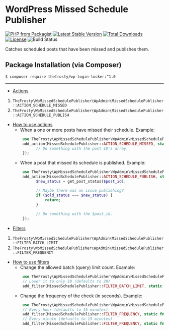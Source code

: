 # WordPress Missed Schedule Publisher

[![PHP from Packagist](https://img.shields.io/packagist/php-v/thefrosty/wp-missed-schedule-publisher.svg)]()
[![Latest Stable Version](https://img.shields.io/packagist/v/thefrosty/wp-missed-schedule-publisher.svg)](https://packagist.org/packages/thefrosty/wp-missed-schedule-publisher)
[![Total Downloads](https://img.shields.io/packagist/dt/thefrosty/wp-missed-schedule-publisher.svg)](https://packagist.org/packages/thefrosty/wp-missed-schedule-publisher)
[![License](https://img.shields.io/packagist/l/thefrosty/wp-missed-schedule-publisher.svg)](https://packagist.org/thefrosty/wp-missed-schedule-publisher)
![Build Status](https://github.com/thefrosty/wp-missed-schedule-publisher/actions/workflows/main.yml/badge.svg)

Catches scheduled posts that have been missed and publishes them.

## Package Installation (via Composer)

`$ composer require thefrosty/wp-login-locker:^1.0`

-----

- [Actions](#actions)

1. `TheFrosty\WpMissedSchedulePublisher\WpAdmin\MissedSchedulePublisher::ACTION_SCHEDULE_MISSED`
2. `TheFrosty\WpMissedSchedulePublisher\WpAdmin\MissedSchedulePublisher::ACTION_SCHEDULE_PUBLISH`

- [How to use actions](#how-to-use-actions)
   - When a one or more posts have missed their schedule. Example:
     ```php
      use TheFrosty\WpMissedSchedulePublisher\WpAdmin\MissedSchedulePublisher;
      add_action(MissedSchedulePublisher::ACTION_SCHEDULE_MISSED, static function(array $post_ids): void {
            // Do something with the post ID's array.
      });
      ```
   - When a post that missed its schedule is published. Example:
     ```php
      use TheFrosty\WpMissedSchedulePublisher\WpAdmin\MissedSchedulePublisher;
      add_action(MissedSchedulePublisher::ACTION_SCHEDULE_PUBLISH, static function(int $post_id,  false | string $old_status): void {
            $new_status = get_post_status($post_id);

            // Maybe there was an issue publishing?
            if ($old_status === $new_status) {
                return;
            }
      
            // Do something with the $post_id. 
      });
      ```
- [Filters](#filters)

1. `TheFrosty\WpMissedSchedulePublisher\WpAdmin\MissedSchedulePublisher::FILTER_BATCH_LIMIT`
2. `TheFrosty\WpMissedSchedulePublisher\WpAdmin\MissedSchedulePublisher::FILTER_FREQUENCY`

- [How to use filters](#how-to-use-filters)
   - Change the allowed batch (query) limit count. Example:
     ```php
      use TheFrosty\WpMissedSchedulePublisher\WpAdmin\MissedSchedulePublisher;
      // Lower it to only 10 (defaults to 20) 
      add_filter(MissedSchedulePublisher::FILTER_BATCH_LIMIT, static fn(): int => 10);
       ```
   - Change the frequency of the check (in seconds). Example:
     ```php
      use TheFrosty\WpMissedSchedulePublisher\WpAdmin\MissedSchedulePublisher;
      // Every hour (defaults to 15 minutes) 
      add_filter(MissedSchedulePublisher::FILTER_FREQUENCY, static fn(): int => \HOUR_IN_SECONDS);
      // Every minute (defaults to 15 minutes) 
      add_filter(MissedSchedulePublisher::FILTER_FREQUENCY, static fn(): int => \MINUTE_IN_SECONDS);
      ```

